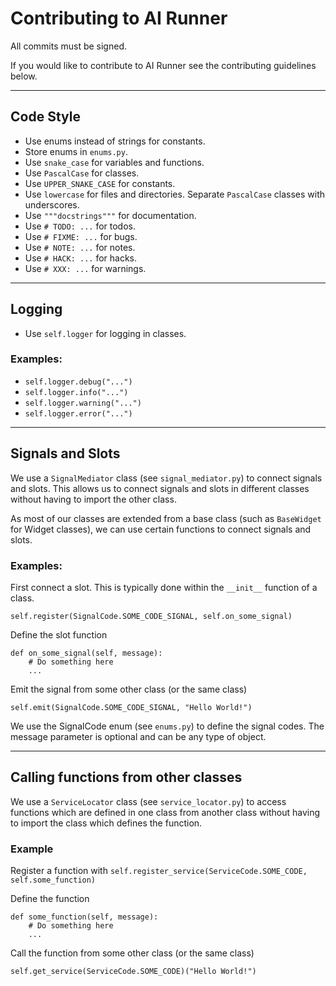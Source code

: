 # Contributing to AI Runner

All commits must be signed.

If you would like to contribute to AI Runner see the contributing guidelines below.

---

## Code Style

- Use enums instead of strings for constants.
- Store enums in `enums.py`.
- Use `snake_case` for variables and functions.
- Use `PascalCase` for classes.
- Use `UPPER_SNAKE_CASE` for constants.
- Use `lowercase` for files and directories. Separate `PascalCase` classes with underscores.
- Use `"""docstrings"""` for documentation.
- Use `# TODO: ...` for todos.
- Use `# FIXME: ...` for bugs.
- Use `# NOTE: ...` for notes.
- Use `# HACK: ...` for hacks.
- Use `# XXX: ...` for warnings.

---

## Logging

- Use `self.logger` for logging in classes.

### Examples:
- `self.logger.debug("...")`
- `self.logger.info("...")`
- `self.logger.warning("...")`
- `self.logger.error("...")`

---

## Signals and Slots

We use a `SignalMediator` class (see `signal_mediator.py`) to connect signals and slots. 
This allows us to connect signals and slots in different classes without having to import the other class.

As most of our classes are extended from a base class (such as `BaseWidget` for 
Widget classes), we can use certain functions to connect signals and slots.

### Examples:

First connect a slot. This is typically done within the `__init__` function of a class.

`self.register(SignalCode.SOME_CODE_SIGNAL, self.on_some_signal)`

Define the slot function

```
def on_some_signal(self, message):
    # Do something here
    ...
```

Emit the signal from some other class (or the same class)

`self.emit(SignalCode.SOME_CODE_SIGNAL, "Hello World!")`

We use the SignalCode enum (see `enums.py`) to define the signal codes.
The message parameter is optional and can be any type of object.

---

## Calling functions from other classes

We use a `ServiceLocator` class (see `service_locator.py`) to access functions
which are defined in one class from another class without having to import the
class which defines the function.

### Example

Register a function with `self.register_service(ServiceCode.SOME_CODE, self.some_function)`

Define the function

```
def some_function(self, message):
    # Do something here
    ...
```

Call the function from some other class (or the same class)

`self.get_service(ServiceCode.SOME_CODE)("Hello World!")`